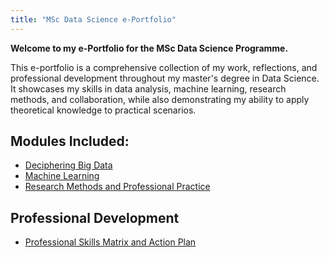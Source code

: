 ```yaml
---
title: "MSc Data Science e-Portfolio"
---
```


**Welcome to my e-Portfolio for the MSc Data Science Programme.**

This e-portfolio is a comprehensive collection of my work, reflections, and professional development throughout my master's degree in Data Science. It showcases my skills in data analysis, machine learning, research methods, and collaboration, while also demonstrating my ability to apply theoretical knowledge to practical scenarios.

## Modules Included:

- [Deciphering Big Data](Deciphering_Big_Data/README.md)
- [Machine Learning](Machine_Learning/README.md)
- [Research Methods and Professional Practice](Research_Methods_and_Professional_Practice/README.md)

## Professional Development

- [Professional Skills Matrix and Action Plan](Deciphering_Big_Data/Professional_Development/PDP.md)
